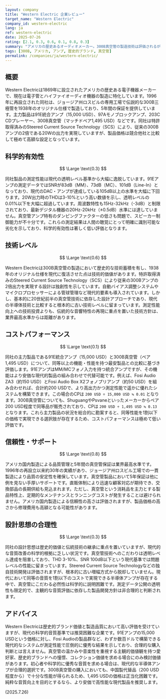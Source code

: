 ```yaml
---
layout: company  
title: "Western Electric 企業レビュー"
target_name: "Western Electric"
company_id: western-electric
lang: ja
ref: western-electric
date: 2025-07-26
rating: [2.1, 0.3, 0.6, 0.1, 0.8, 0.3]
summary: "アメリカの歴史あるオーディオメーカー。300B真空管の製造技術は評価されるが、現代の測定基準では科学的有効性が低く、極めて高価格でコストパフォーマンスは劣悪。"
tags: [300B, アメリカ, アンプ, 歴史的ブランド, 真空管]
permalink: /companies/ja/western-electric/
---
```

## 概要

Western Electricは1869年に設立されたアメリカの歴史ある電子機器メーカーで、現在は電子管とハイファイオーディオ機器の製造に特化しています。1996年に再設立された同社は、ジョージア州ロスビルの専用工場で伝説的な300B三極管を1938年のオリジナル仕様で製造しており、5年間の保証を提供しています。主力製品は91E統合アンプ（15,000 USD）、97Aモノブロックアンプ、203C CDプレーヤー、300B真空管（マッチドペア1,495 USD）などです。同社は特許取得済みのSteered Current Source Technology（SCS）により、従来の300Bアンプの2倍である20Wの出力を実現していますが、製品価格は競合他社と比較して極めて高額な設定となっています。

## 科学的有効性

$$ \Large \text{0.3} $$

同社製品の測定性能は現代の透明レベル基準から大幅に逸脱しています。91Eアンプの測定データではSNRが83dB（MM）、73dB（MC）、101dB（Line-In）となっており、現代のDAC・アンプが達成している105dB以上の水準を大幅に下回ります。20W出力時のTHDは3-10%という高い数値を示し、透明レベルの0.01%以下を大幅に超過しています。周波数特性も15Hz-32kHz（-3dB）と制限されており、最新デジタル機器の20Hz-20kHz（±0.5dB）水準には達していません。真空管アンプ特有のダンピングファクターの低さも問題で、スピーカー制御能力が不十分です。これらの測定結果は人間の聴覚にとって明確に識別可能な劣化を示しており、科学的有効性は著しく低い評価となります。

## 技術レベル

$$ \Large \text{0.6} $$

Western Electricは300B真空管の製造において歴史的な技術蓄積を有し、1938年のオリジナル仕様を現代に復活させた点は技術的価値があります。特許取得済みのSteered Current Source Technology（SCS）により従来の300Bアンプの2倍出力を実現する設計は独創性を示しています。自動バイアス調整システムやマイクロプロセッサーによる管球管理など現代的要素も導入されています。しかし、基本的に20世紀前半の真空管技術に依存した設計アプローチであり、現代の半導体技術と比較すると根本的に古い技術レベルに留まっています。測定性能向上への技術投資よりも、伝統的な音響特性の再現に重点を置いた技術方針は、業界最高水準からは距離があります。

## コストパフォーマンス

$$ \Large \text{0.1} $$

同社の主力製品である91E統合アンプ（15,000 USD）と300B真空管（ペア1,495 USD）について、同等以上の機能・性能を持つ最安製品との比較に基づき評価します。91EアンプはMM/MCフォノ入力を持つ統合アンプですが、その機能はより安価な現代的製品の組み合わせで代替可能です。例えば、Fosi Audio ZA3（約150 USD）とFosi Audio Box X2フォノプリアンプ（約50 USD）を組み合わせれば、合計約200 USDで、より高出力かつ測定性能で遥かに優れたシステムを構築できます。この場合のCPは `200 USD ÷ 15,000 USD ≒ 0.01` となります。300B真空管についても、ShuguangやPsvaneといったメーカーからペア200 USD程度で同等品が販売されており、CPは `200 USD ÷ 1,495 USD ≒ 0.13` となります。これら主力製品の状況を総合的に勘案すると、同等性能を1割以下の価格で実現できる選択肢が存在するため、コストパフォーマンスは極めて低い評価です。

## 信頼性・サポート

$$ \Large \text{0.8} $$

アメリカ国内製造による品質管理と5年間の真空管保証は業界最高水準です。1996年の再設立以来約30年の実績があり、ジョージア州ロスビル工場での一貫製造により品質の安定性を確保しています。真空管製品において5年保証は他に例を見ない手厚いサポートです。直販体制により迅速な顧客対応が期待でき、交換部品の長期供給も見込まれます。ただし、真空管という消耗品を主力とする製品特性上、定期的なメンテナンスとランニングコストが発生することは避けられません。アメリカ国内製造による信頼性の高さは評価されますが、製品価格の高さから修理費用も高額となる可能性があります。

## 設計思想の合理性

$$ \Large \text{0.3} $$

同社の設計思想は歴史的価値と伝統技術の継承に重点を置いていますが、現代的な音質改善の科学的根拠に乏しい状況です。真空管技術へのこだわりは透明レベル達成を阻害しており、THD 3-10%、SNR 100dB以下という現代基準では問題レベルの性能に留まっています。Steered Current Source Technologyなどの独自技術開発は評価されますが、根本的に古い増幅方式から脱却していません。現代において同等の音質を1割以下のコストで実現できる半導体アンプが存在する中で、真空管にこだわる必然性は科学的に説明困難です。測定データ公開の透明性も限定的で、主観的な音質評価に依存した製品開発方針は非合理的と判断されます。

## アドバイス

Western Electricは歴史的ブランド価値と製造品質において高い評価を受けていますが、現代の科学的音質基準では推奨困難な企業です。91Eアンプの15,000 USDという価格に対し、Fosi Audioの製品群など、わずか数百ドルで構築できる現代的なシステムが測定性能で圧倒的に優秀な結果を示しており、合理的な購入判断とは言えません。真空管の温かみや音楽性を重視する主観的価値観を持つ愛好家、歴史的ブランドへの憧憬、コレクション価値を求める場合にのみ検討価値があります。初心者や科学的に優秀な音質を求める場合は、現代的な半導体アンプが合理的選択です。300B真空管の購入においても、中国製代替品（200 USD程度から）で十分な性能が得られるため、1,495 USDの価格は正当化困難です。純粋な音質向上を目的とするなら、より安価で高性能な現代製品を推奨します。

(2025.7.26)
